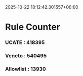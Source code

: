2025-10-22 18:12:42.301557+00:00
# Rule Counter 
 ### UCATE : 418395

 ### Veneto : 540495

 ### Allowlist : 13930